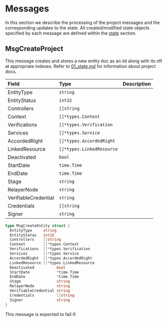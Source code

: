 # Messages

In this section we describe the processing of the project messages and the
corresponding updates to the state. All created/modified state objects specified
by each message are defined within the [state](01_state.md) section.

## MsgCreateProject

This message creates and stores a new entity doc as an iid along with its nft at
appropriate indexes. Refer to [01_state.md](./01_state.md) for information about
project docs.

| **Field**            | **Type**                  | **Description**                                                                       |
| :------------------- | :------------------------ | :------------------------------------------------------------------------------------ |
| EntityType           | `string`                  | |
| EntityStatus         | `int32`                   | |
| Controllers          | `[]string`                | |
| Context              | `[]*types.Context`        | |
| Verifications        | `[]*types.Verification`   | |
| Services             | `[]*types.Service`        | |
| AccordedRight        | `[]*types.AccordedRight`  | |
| LinkedResource       | `[]*types.LinkedResource` | |
| Deactivated          | `bool`                    | |
| StartDate            | `time.Time`               | |
| EndDate              | `time.Time`               | |
| Stage                | `string`                  | |
| RelayerNode          | `string`                  | |
| VerifiableCredential | `string`                  | |
| Credentials          | `[]string`                | |
| Signer               | `string`                  | |

```go
type MsgCreateEntity struct {
  EntityType     string
  EntityStatus   int32
  Controllers    []string
  Context        []*types.Context
  Verifications  []*types.Verification
  Services       []*types.Service
  AccordedRight  []*types.AccordedRight
  LinkedResource []*types.LinkedResource
  Deactivated          bool
  StartDate            *time.Time
  EndDate              *time.Time
  Stage                string
  RelayerNode          string
  VerifiableCredential string
  Credentials          []string
  Signer               string
}
```

This message is expected to fail if:
